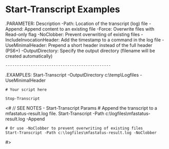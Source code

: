 # Start-Transcript Examples

.PARAMETER: Description
	-Path:						Location of the transcript (log) file
	-Append:					Append content to an existing file
	-Force:						Overwrite files with Read-only flag
	-NoClobber:					Prevent overwriting of existing files
	-IncludeInvocationHeader:	Add the timestamp to a command in the log file
	-UseMinimalHeader:			Prepend a short header instead of the full header (PS6+)
	-OutputDirectory:			Specify the output directory (filename will be created automatically)

	----------------------------------------------

.EXAMPLES:
	Start-Transcript -OutputDirectory c:\temp\Logfiles -UseMinimalHeader

	# Your script here

	Stop-Transcript

<# // SEE NOTES - Start-Transcript Params
    # Append the transcript to a mfastatus-result.log file.
    Start-Transcript -Path c:\logfiles\mfastatus-result.log -Append

    # Or use -NoClobber to prevent overwriting of existing files
    Start-Transcript -Path c:\logfiles\mfastatus-result.log -NoClobber
#>
